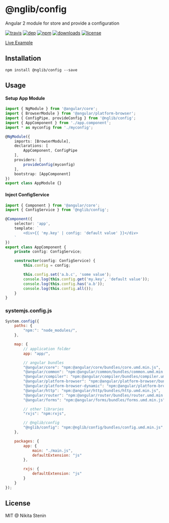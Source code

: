 # @nglib/config
Angular 2 module for store and provide a configuration

[![travis][travis-image]][travis-url]
[![dep][dep-image]][dep-url]
[![npm][npm-image]][npm-url]
[![downloads][downloads-image]][downloads-url]
[![license][license-image]][license-url]

[travis-image]: https://travis-ci.org/nglib/config.svg?branch=master
[travis-url]: https://travis-ci.org/nglib/config
[dep-image]: https://david-dm.org/nglib/config.svg
[dep-url]: https://david-dm.org/nglib/config
[npm-image]: https://img.shields.io/npm/v/@nglib/config.svg
[license-image]: https://img.shields.io/badge/license-MIT-blue.svg
[license-url]: https://github.com/nglib/config/blob/master/LICENSE
[npm-url]: https://npmjs.org/package/@nglib/config
[downloads-image]: https://img.shields.io/npm/dm/@nglib/config.svg
[downloads-url]: https://npmjs.org/package/@nglib/config

[Live Example](http://plnkr.co/edit/EmqtxN5EHOFPIjrdD6km?p=preview)

## Installation

`npm install @nglib/config --save`

## Usage

#### Setup App Module

```typescript
import { NgModule } from '@angular/core';
import { BrowserModule } from '@angular/platform-browser';
import { ConfigPipe, provideConfig } from '@nglib/config';
import { AppComponent } from './app.component';
import * as myconfig from './myconfig';

@NgModule({
    imports: [BrowserModule],
    declarations: [
        AppComponent, ConfigPipe
    ],
    providers: [
        provideConfig(myconfig)
    ],
    bootstrap: [AppComponent]
})
export class AppModule {}
```
#### Inject ConfigService

```typescript
import { Component } from '@angular/core';
import { ConfigService } from '@nglib/config';

@Component({
    selector: 'app',
    template: `
        <div>{{ 'my.key' | config: 'default value' }}</div>
    `
})
export class AppComponent {
    private config: ConfigService;

    constructor(config: ConfigService) {
        this.config = config;

        this.config.set('a.b.c', 'some value');
        console.log(this.config.get('my.key', 'default value'));
        console.log(this.config.has('a.b'));
        console.log(this.config.all());
    }
}
```

### systemjs.config.js

```javascript
System.config({
    paths: {
        "npm:": "node_modules/",
    },

    map: {
        // application folder
        app: "app/",

        // angular bundles
        "@angular/core": "npm:@angular/core/bundles/core.umd.min.js",
        "@angular/common": "npm:@angular/common/bundles/common.umd.min.js",
        "@angular/compiler": "npm:@angular/compiler/bundles/compiler.umd.min.js",
        "@angular/platform-browser": "npm:@angular/platform-browser/bundles/platform-browser.umd.min.js",
        "@angular/platform-browser-dynamic": "npm:@angular/platform-browser-dynamic/bundles/platform-browser-dynamic.umd.min.js",
        "@angular/http": "npm:@angular/http/bundles/http.umd.min.js",
        "@angular/router": "npm:@angular/router/bundles/router.umd.min.js",
        "@angular/forms": "npm:@angular/forms/bundles/forms.umd.min.js",

        // other libraries
        "rxjs": "npm:rxjs",

        // @nglib/config
        "@nglib/config": "npm:@nglib/config/bundles/config.umd.min.js",
    },

    packages: {
        app: {
            main: "./main.js",
            defaultExtension: "js"
        },

        rxjs: {
            defaultExtension: "js"
        }
    }
});
```

## License
MIT @ Nikita Stenin
